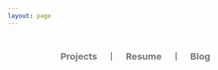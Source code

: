 ```yaml
---
layout: page
---
```


<script setup>
    import {
        VPTeamPage,
        VPTeamPageTitle,
        VPTeamMembers
    } from 'vitepress/theme'

    const members = [
    {        
        avatar: "https://github.com/Lidamn.png",
        name: "Tianlai Li",
        title: "Data Analyst | Algorithm Engineer",
        links: [
            {icon: "github", link: "https://github.com/Lidamn"},
        ]
        }
    ]
</script>

<VPTeamPage>
  <VPTeamPageTitle>
    <template #title>
        My Profile
    </template>
    <template #lead>
        Graduate student from Duke ECE
    </template>
  </VPTeamPageTitle>
  <VPTeamMembers
    :members="members"
  />

<div class="scroll-link-container">
    <div class="scroll-link-box">
        <a href="/projects/NCCP" class="scroll-link">Projects</a>
    </div>
    <span class="separator">|</span>
    <div class="scroll-link-box">
        <a href="/resume/resume" class="scroll-link">Resume</a>
    </div>
    <span class="separator">|</span>
    <div class="scroll-link-box">
        <a href="/blogs/0-start" class="scroll-link">Blog</a>
    </div>


</div>

</VPTeamPage>

<style>
  .scroll-link-container  {
    display: flex;
    flex-direction: row;
    justify-content: center;
    align-items: center;
    border-radius: 10px;
    padding: 1em;
    margin-top: 1.5em;
    margin-left: auto;
    margin-right: auto;
    width: 23em;
    max-width: 600px;
    background: var(--vp-c-bg-soft);
  }

  .scroll-link-box {
    display: flex;
    margin-left: 1em;
    margin-right: 1em;
    align-items: center;
    justify-content: center;
  }

  .scroll-link {
    display: block;
    padding: 12px;
    text-decoration: none;
    font-size: 18px;
    font-weight: bold;
    color: var(--vp-c-text-1);
    text-align: center;
    transition: transform 0.3s, opacity 0.3s, background 0.3s;
    border-radius: 5px;
  }

  .scroll-link:hover {
    transform: scale(1.2);
  }

  .scroll-link:not(:hover) {
    opacity: 0.6;
  }

  div::-webkit-scrollbar {
    display: none;
  }

  div {
    scrollbar-width: none;
  }
</style>